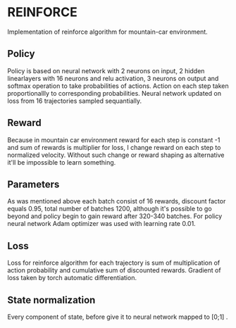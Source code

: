 # REINFORCE
Implementation of reinforce algorithm for mountain-car environment.

## Policy
Policy is based on neural network with 2 neurons on input, 2 hidden linearlayers with 16 neurons and relu activation, 3 neurons on output and softmax operation to take probabilities of actions. Action on each step taken proportionallly to corresponding probabilities. Neural network updated on loss from 16 trajectories sampled sequantially.

## Reward
Because in mountain car environment reward for each step is constant -1 and sum of rewards is multiplier for loss, I change reward on each step to normalized velocity. Without such change or reward shaping as alternative it'll be impossible to learn something.

## Parameters
As was mentioned above each batch consist of 16 rewards, discount factor equals 0.95, total number of batches 1200, although it's possible to go beyond and policy begin to gain reward after 320-340 batches. For policy neural network Adam optimizer was used with learning rate 0.01.

## Loss
Loss for reinforce algorithm for each trajectory is sum of multiplication of action probability and cumulative sum of discounted rewards. Gradient of loss taken by torch automatic differentiation.

## State normalization
Every component of state, before give it to neural network mapped to \[0;1\] .
